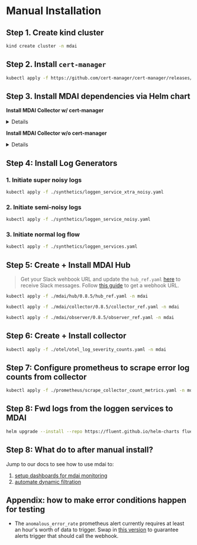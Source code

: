 # Manual Installation

## Step 1. Create kind cluster

```sh
kind create cluster -n mdai
```

## Step 2. Install `cert-manager`

```sh
kubectl apply -f https://github.com/cert-manager/cert-manager/releases/latest/download/cert-manager.yaml
```

## Step 3. Install MDAI dependencies via Helm chart

**Install MDAI Collector w/ cert-manager**

<details>
```sh
helm upgrade --install mdai mdai-hub \
  --repo https://charts.mydecisive.ai \
  --namespace mdai \
  --create-namespace \
  --version v0.8.5-dev \
  --set mdai-operator.manager.env.otelSdkDisabled=true \
  --set mdai-gateway.otelSdkDisabled=true \
  --set mdai-s3-logs-reader.enabled=false \
  --cleanup-on-fail
```

</details>

**Install MDAI Collector w/o cert-manager**

<details>

```sh
helm upgrade --install mdai mdai-hub \
  --repo https://charts.mydecisive.ai \
  --namespace mdai \
  --create-namespace \
  --version v0.8.6-dev \
  --set mdai-operator.manager.env.otelSdkDisabled=true \
  --set mdai-gateway.otelSdkDisabled=true \
  --set mdai-s3-logs-reader.enabled=false \
  --cleanup-on-fail
```

</details>

## Step 4: Install Log Generators

### 1. Initiate super noisy logs
```sh
kubectl apply -f ./synthetics/loggen_service_xtra_noisy.yaml
```

### 2. Initiate semi-noisy logs
```sh
kubectl apply -f ./synthetics/loggen_service_noisy.yaml
```

### 3. Initiate normal log flow
```sh
kubectl apply -f ./synthetics/loggen_services.yaml
```

## Step 5: Create + Install MDAI Hub

> Get your Slack wehbook URL and update the `hub_ref.yaml` [here](https://github.com/DecisiveAI/mdai-labs/blob/00b05e9589d53b6cfac3361c4605b38f41b702a3/mdai/hub/0.8.5/hub_ref.yaml#L88-L109) to receive Slack messages. Follow [this guide](https://api.slack.com/messaging/webhooks) to get a webhook URL.

```sh
kubectl apply -f ./mdai/hub/0.8.5/hub_ref.yaml -n mdai
```
```sh
kubectl apply -f ./mdai/collector/0.8.5/collector_ref.yaml -n mdai
```
```sh
kubectl apply -f ./mdai/observer/0.8.5/observer_ref.yaml -n mdai
```

## Step 6: Create + Install collector

```sh
kubectl apply -f ./otel/otel_log_severity_counts.yaml -n mdai
```

## Step 7: Configure prometheus to scrape error log counts from collector

```sh
kubectl apply -f ./prometheus/scrape_collector_count_metrics.yaml -n mdai
```

## Step 8: Fwd logs from the loggen services to MDAI
```sh
helm upgrade --install --repo https://fluent.github.io/helm-charts fluent fluentd -f ./synthetics/loggen_fluent_config.yaml
```

## Step 8: What do to after manual install?

Jump to our docs to see how to use mdai to:
1. [setup dashboards for mdai monitoring](https://docs.mydecisive.ai/quickstart/dashboard/index.html)
2. [automate dynamic filtration](https://docs.mydecisive.ai/quickstart/filter/index.html)

## Appendix: how to make error conditions happen for testing

* The `anomalous_error_rate` prometheus alert currently requires at least an hour's worth of data to trigger. Swap in [this version](https://github.com/DecisiveAI/mdai-labs/blob/e5c0309ad478cdd441c7463def5b0a9390cbb40b/mdai/hub/0.8.5/hub_ref.yaml#L66-L73) to guarantee alerts trigger that should call the webhook.
